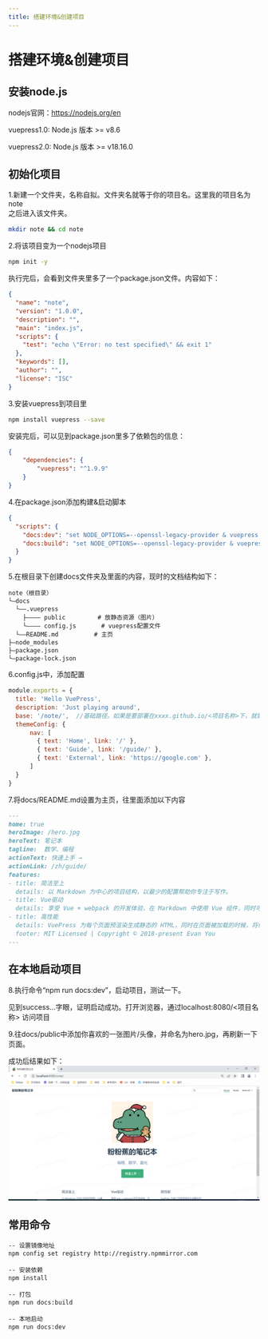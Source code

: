 ```yaml
---
title: 搭建环境&创建项目
---
```


# 搭建环境&创建项目


## 安装node.js

nodejs官网：<https://nodejs.org/en>  

vuepress1.0: Node.js 版本 >= v8.6  

vuepress2.0: Node.js 版本 >= v18.16.0

## 初始化项目

1.新建一个文件夹，名称自拟。文件夹名就等于你的项目名。这里我的项目名为note  
之后进入该文件夹。
```bash
mkdir note && cd note
```

2.将该项目变为一个nodejs项目
```bash
npm init -y
```

执行完后，会看到文件夹里多了一个package.json文件。内容如下：
```json
{
  "name": "note",
  "version": "1.0.0",
  "description": "",
  "main": "index.js",
  "scripts": {
    "test": "echo \"Error: no test specified\" && exit 1"
  },
  "keywords": [],
  "author": "",
  "license": "ISC"
}

```

3.安装vuepress到项目里
```bash
npm install vuepress --save
```

安装完后，可以见到package.json里多了依赖包的信息：
```json
{
    "dependencies": {
        "vuepress": "^1.9.9"
    }
}
```

4.在package.json添加构建&启动脚本
```json
{
  "scripts": {
    "docs:dev": "set NODE_OPTIONS=--openssl-legacy-provider & vuepress dev docs",
    "docs:build": "set NODE_OPTIONS=--openssl-legacy-provider & vuepress build docs"
  }
}
```

5.在根目录下创建docs文件夹及里面的内容，现时的文档结构如下：
```
note（根目录）
└—docs 
  └——.vuepress 
    ├———— public         # 放静态资源（图片）
    └———— config.js       # vuepress配置文件   
  └——README.md          # 主页      
├—node_modules
├—package.json
└—package-lock.json
```

6.config.js中，添加配置
```javascript
module.exports = {
  title: 'Hello VuePress',
  description: 'Just playing around',
  base: '/note/',  //基础路径。如果是要部署在xxxx.github.io/<项目名称>下，就需要这个配置；否则可以注释掉。
  themeConfig: {
      nav: [
        { text: 'Home', link: '/' },
        { text: 'Guide', link: '/guide/' },
        { text: 'External', link: 'https://google.com' },
      ]
  }
}
```

7.将docs/README.md设置为主页，往里面添加以下内容
```markdown
---
home: true
heroImage: /hero.jpg
heroText: 笔记本
tagline:  数学、编程
actionText: 快速上手 →
actionLink: /zh/guide/
features:
- title: 简洁至上
  details: 以 Markdown 为中心的项目结构，以最少的配置帮助你专注于写作。
- title: Vue驱动
  details: 享受 Vue + webpack 的开发体验，在 Markdown 中使用 Vue 组件，同时可以使用 Vue 来开发自定义主题。
- title: 高性能
  details: VuePress 为每个页面预渲染生成静态的 HTML，同时在页面被加载的时候，将作为 SPA 运行。
  footer: MIT Licensed | Copyright © 2018-present Evan You
---
```

## 在本地启动项目


8.执行命令“npm run docs:dev”，启动项目，测试一下。

见到success...字眼，证明启动成功。打开浏览器，通过localhost:8080/<项目名称> 访问项目


9.往docs/public中添加你喜欢的一张图片/头像，并命名为hero.jpg，再刷新一下页面。


成功后结果如下：  
![IMG20230719-173036752.png](/images/IMG20230719-173036752.png)


## 常用命令

```
-- 设置镜像地址
npm config set registry http://registry.npmmirror.com

-- 安装依赖
npm install

-- 打包 
npm run docs:build

-- 本地启动
npm run docs:dev
```